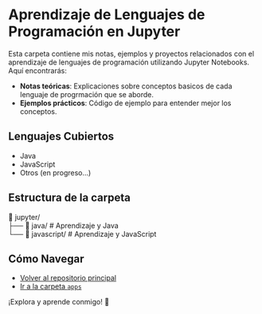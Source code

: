 # Aprendizaje de Lenguajes de Programación en Jupyter

Esta carpeta contiene mis notas, ejemplos y proyectos relacionados con el aprendizaje de lenguajes de programación utilizando Jupyter Notebooks. Aquí encontrarás:

- **Notas teóricas**: Explicaciones sobre conceptos basicos de cada lenguaje de progrmación que se aborde.
- **Ejemplos prácticos**: Código de ejemplo para entender mejor los conceptos.

## Lenguajes Cubiertos

- Java
- JavaScript
- Otros (en progreso...)

## Estructura de la carpeta

📁 jupyter/    
├── 📄 java/                       # Aprendizaje y Java    
└── 📄 javascript/                 # Aprendizaje y JavaScript    

## Cómo Navegar

- [Volver al repositorio principal](../README.md)
- [Ir a la carpeta `apps`](../apps/README.md)

¡Explora y aprende conmigo! 🚀
